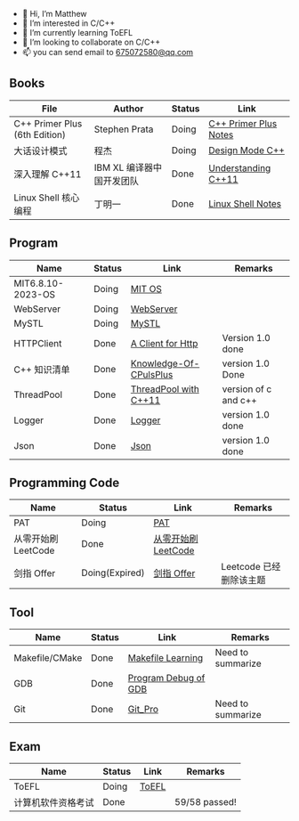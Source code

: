 
- 👋 Hi, I’m Matthew
- 👀 I’m interested in C/C++
- 🌱 I’m currently learning ToEFL
- 💞️ I’m looking to collaborate on C/C++ 
- 📫 you can send email to 675072580@qq.com

<!---
wangqinghe95/wangqinghe95 is a ✨ special ✨ repository because its `README.md` (this file) appears on your GitHub profile.
You can click the Preview link to take a look at your changes.
--->

<!--

Github profiles

https://zhuanlan.zhihu.com/p/452561674
-->

<!-- [![Top Langs](https://github-readme-stats.vercel.app/api/top-langs/?username=wangqinghe95)](https://github.com/wangqinghe95/github-readme-stats) -->
<!-- ![wangqinghe95's GitHub stats](https://github-readme-stats.vercel.app/api?username=wangqinghe95&show_icons=true&theme=tokyonight) -->

## Books
| File                          | Author                    | Status | Link                                                                           |
|-------------------------------|---------------------------|--------|--------------------------------------------------------------------------------|
| C++ Primer Plus (6th Edition) | Stephen Prata             | Doing  | [C++ Primer Plus Notes](https://github.com/wangqinghe95/CPlusPlus-Primer-Plus) |
| 大话设计模式                  | 程杰                      | Doing  | [Design Mode C++](https://github.com/wangqinghe95/Design-Mode)                 |
| 深入理解 C++11                | IBM XL 编译器中国开发团队 | Done   | [Understanding C++11](https://github.com/wangqinghe95/CPlusPlus11)             |
| Linux Shell 核心编程          | 丁明一                    | Done   | [Linux Shell Notes](https://github.com/wangqinghe95/Linux_Shell)               |

## Program
| Name         | Status | Link                                                                             | Remarks              |
|--------------|--------|----------------------------------------------------------------------------------|----------------------|
| MIT6.8.10-2023-OS | Doing | [MIT OS](https://github.com/wangqinghe95/MIT-OS-6.18.10-2023)| |
| WebServer    | Doing  | [WebServer](https://github.com/wangqinghe95/Blog-Server)                         |
| MySTL        | Doing  | [MySTL](https://github.com/wangqinghe95/WSTL)                                   |
| HTTPClient   | Done   | [A Client for Http](https://github.com/wangqinghe95/HTTPClient)                  | Version 1.0 done     |
| C++ 知识清单 | Done   | [Knowledge-Of-CPulsPlus](https://github.com/wangqinghe95/Knowledge-Of-CPlusPlus) | version 1.0 Done     |
| ThreadPool   | Done   | [ThreadPool with C++11](https://github.com/wangqinghe95/ThreadPool)              | version of c and c++ |
| Logger       | Done   | [Logger](https://github.com/wangqinghe95/Logger)                                 | version 1.0 done     |
| Json         | Done   | [Json](https://github.com/wangqinghe95/Json.git)                                 | version 1.0 done     |

## Programming Code
| Name                | Status         | Link                                                                  | Remarks                 |
|---------------------|----------------|-----------------------------------------------------------------------|-------------------------|
| PAT                 | Doing          | [PAT](https://github.com/wangqinghe95/PAT-Code)                       |
| 从零开始刷 LeetCode | Done           | [从零开始刷 LeetCode ](https://github.com/wangqinghe95/Code-Leetcode) |
| 剑指 Offer          | Doing(Expired) | [剑指 Offer](https://github.com/wangqinghe95/MSOffer)                 | Leetcode 已经删除该主题 |


## Tool
| Name           | Status | Link                                                                  | Remarks           |
|----------------|--------|-----------------------------------------------------------------------|-------------------|
| Makefile/CMake | Done   | [Makefile Learning](https://github.com/wangqinghe95/Makefile)         | Need to summarize |
| GDB            | Done   | [Program Debug of GDB](https://github.com/wangqinghe95/Program-Debug) |
| Git            | Done   | [Git_Pro](https://github.com/wangqinghe95/Git_Pro)                    | Need to summarize |

## Exam
| Name               | Status | Link                                           | Remarks |
|--------------------|--------|------------------------------------------------|---------|
| ToEFL              | Doing  | [ToEFL](https://github.com/wangqinghe95/ToEFL) |         |
| 计算机软件资格考试 | Done   |                                                |   59/58 passed!      |